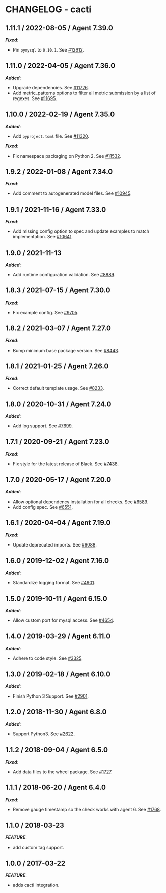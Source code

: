 # CHANGELOG - cacti

## 1.11.1 / 2022-08-05 / Agent 7.39.0

***Fixed***: 

* Pin `pymysql` to `0.10.1`. See [#12612](https://github.com/DataDog/integrations-core/pull/12612).


## 1.11.0 / 2022-04-05 / Agent 7.36.0

***Added***: 

* Upgrade dependencies. See [#11726](https://github.com/DataDog/integrations-core/pull/11726).
* Add metric_patterns options to filter all metric submission by a list of regexes. See [#11695](https://github.com/DataDog/integrations-core/pull/11695).


## 1.10.0 / 2022-02-19 / Agent 7.35.0

***Added***: 

* Add `pyproject.toml` file. See [#11320](https://github.com/DataDog/integrations-core/pull/11320).

***Fixed***: 

* Fix namespace packaging on Python 2. See [#11532](https://github.com/DataDog/integrations-core/pull/11532).


## 1.9.2 / 2022-01-08 / Agent 7.34.0

***Fixed***: 

* Add comment to autogenerated model files. See [#10945](https://github.com/DataDog/integrations-core/pull/10945).


## 1.9.1 / 2021-11-16 / Agent 7.33.0

***Fixed***: 

* Add missing config option to spec and update examples to match implementation. See [#10641](https://github.com/DataDog/integrations-core/pull/10641).


## 1.9.0 / 2021-11-13

***Added***: 

* Add runtime configuration validation. See [#8889](https://github.com/DataDog/integrations-core/pull/8889).


## 1.8.3 / 2021-07-15 / Agent 7.30.0

***Fixed***: 

* Fix example config. See [#9705](https://github.com/DataDog/integrations-core/pull/9705).


## 1.8.2 / 2021-03-07 / Agent 7.27.0

***Fixed***: 

* Bump minimum base package version. See [#8443](https://github.com/DataDog/integrations-core/pull/8443).


## 1.8.1 / 2021-01-25 / Agent 7.26.0

***Fixed***: 

* Correct default template usage. See [#8233](https://github.com/DataDog/integrations-core/pull/8233).


## 1.8.0 / 2020-10-31 / Agent 7.24.0

***Added***: 

* Add log support. See [#7699](https://github.com/DataDog/integrations-core/pull/7699).


## 1.7.1 / 2020-09-21 / Agent 7.23.0

***Fixed***: 

* Fix style for the latest release of Black. See [#7438](https://github.com/DataDog/integrations-core/pull/7438).


## 1.7.0 / 2020-05-17 / Agent 7.20.0

***Added***: 

* Allow optional dependency installation for all checks. See [#6589](https://github.com/DataDog/integrations-core/pull/6589).
* Add config spec. See [#6551](https://github.com/DataDog/integrations-core/pull/6551).


## 1.6.1 / 2020-04-04 / Agent 7.19.0

***Fixed***: 

* Update deprecated imports. See [#6088](https://github.com/DataDog/integrations-core/pull/6088).


## 1.6.0 / 2019-12-02 / Agent 7.16.0

***Added***: 

* Standardize logging format. See [#4901](https://github.com/DataDog/integrations-core/pull/4901).


## 1.5.0 / 2019-10-11 / Agent 6.15.0

***Added***: 

* Allow custom port for mysql access. See [#4654](https://github.com/DataDog/integrations-core/pull/4654).


## 1.4.0 / 2019-03-29 / Agent 6.11.0

***Added***: 

* Adhere to code style. See [#3325](https://github.com/DataDog/integrations-core/pull/3325).


## 1.3.0 / 2019-02-18 / Agent 6.10.0

***Added***: 

* Finish Python 3 Support. See [#2901](https://github.com/DataDog/integrations-core/pull/2901).


## 1.2.0 / 2018-11-30 / Agent 6.8.0

***Added***: 

* Support Python3. See [#2622][1].


## 1.1.2 / 2018-09-04 / Agent 6.5.0

***Fixed***: 

* Add data files to the wheel package. See [#1727][2].


## 1.1.1 / 2018-06-20 / Agent 6.4.0

***Fixed***: 

* Remove gauge timestamp so the check works with agent 6. See [#1768][3].


## 1.1.0 / 2018-03-23

***FEATURE***: 

* add custom tag support.


## 1.0.0 / 2017-03-22

***FEATURE***: 

* adds cacti integration.

[1]: https://github.com/DataDog/integrations-core/pull/2622
[2]: https://github.com/DataDog/integrations-core/pull/1727
[3]: https://github.com/DataDog/integrations-core/pull/1768
